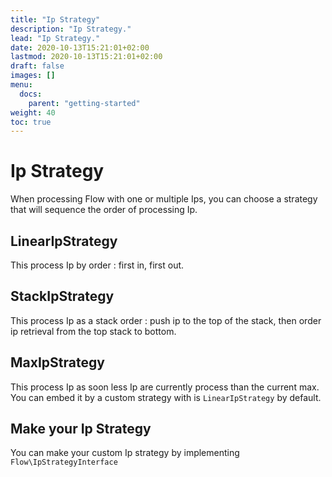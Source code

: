 ```yaml
---
title: "Ip Strategy"
description: "Ip Strategy."
lead: "Ip Strategy."
date: 2020-10-13T15:21:01+02:00
lastmod: 2020-10-13T15:21:01+02:00
draft: false
images: []
menu:
  docs:
    parent: "getting-started"
weight: 40
toc: true
---
```


# Ip Strategy

When processing Flow with one or multiple Ips, you can choose a strategy that will sequence the order of processing Ip.

## LinearIpStrategy

This process Ip by order : first in, first out.

## StackIpStrategy

This process Ip as a stack order : push ip to the top of the stack, then order ip retrieval from the top stack to bottom.

## MaxIpStrategy

This process Ip as soon less Ip are currently process than the current max.  
You can embed it by a custom strategy with is `LinearIpStrategy` by default.

## Make your Ip Strategy

You can make your custom Ip strategy by implementing `Flow\IpStrategyInterface`